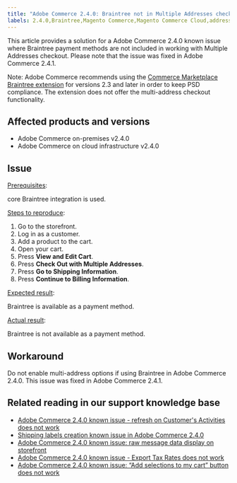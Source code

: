 ```yaml
---
title: "Adobe Commerce 2.4.0: Braintree not in Multiple Addresses checkout"
labels: 2.4.0,Braintree,Magento Commerce,Magento Commerce Cloud,address,checkout,known issues,payment,payment method,troubleshooting,Adobe Commerce,cloud infrastructure,on-premises
---
```


This article provides a solution for a Adobe Commerce 2.4.0 known issue where Braintree payment methods are not included in working with Multiple Addresses checkout. Please note that the issue was fixed in Adobe Commerce 2.4.1.

Note: Adobe Commerce recommends using the [Commerce Marketplace Braintree extension](https://marketplace.magento.com/paypal-module-braintree.html) for versions 2.3 and later in order to keep PSD compliance. The extension does not offer the multi-address checkout functionality.

## Affected products and versions

* Adobe Commerce on-premises v2.4.0
* Adobe Commerce on cloud infrastructure v2.4.0

## Issue

<ins>Prerequisites</ins>:

core Braintree integration is used.

<ins>Steps to reproduce</ins>:

1. Go to the storefront.
1. Log in as a customer.
1. Add a product to the cart.
1. Open your cart.
1. Press **View and Edit Cart**.
1. Press **Check Out with Multiple Addresses**.
1. Press **Go to Shipping Information**.
1. Press **Continue to Billing Information**.

<ins>Expected result</ins>:

Braintree is available as a payment method.

<ins>Actual result</ins>:

Braintree is not available as a payment method.

## Workaround

Do not enable multi-address options if using Braintree in Adobe Commerce 2.4.0. This issue was fixed in Adobe Commerce 2.4.1.

## Related reading in our support knowledge base

* [Adobe Commerce 2.4.0 known issue - refresh on Customer's Activities does not work](https://support.magento.com/hc/en-us/articles/360046091332)
* [Shipping labels creation known issue in Adobe Commerce 2.4.0](https://support.magento.com/hc/en-us/articles/360046750171-Shipping-labels-creation-known-issue-in-Magento-2-4-0)
* [Adobe Commerce 2.4.0 known issue: raw message data display on storefront](https://support.magento.com/hc/en-us/articles/360045804332)
* [Adobe Commerce 2.4.0 known issue - Export Tax Rates does not work](https://support.magento.com/hc/en-us/articles/360045850032)
* [Adobe Commerce 2.4.0 known issue: “Add selections to my cart” button does not work](https://support.magento.com/hc/en-us/articles/360045838312-Magento-2-4-0-known-issue-Add-selections-to-my-cart-button-does-not-work)
